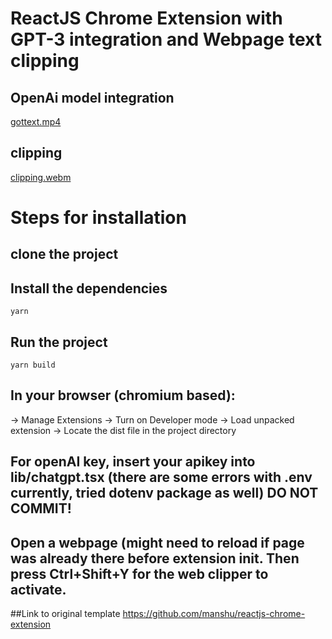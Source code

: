 # ReactJS Chrome Extension with GPT-3 integration and Webpage text clipping
## OpenAi model integration

[gottext.mp4](https://github.com/abhrajitray77/reactjs-chrome-extension/assets/67530432/22754f00-0901-4126-85ec-211f320dcfff)

## clipping
[clipping.webm](https://github.com/abhrajitray77/reactjs-chrome-extension/assets/67530432/f7a0e2fa-31bd-4c78-bb52-6ac3e24b5889)

# Steps for installation

## clone the project

## Install the dependencies
```
yarn
```

## Run the project
```
yarn build
```

## In your browser (chromium based):
-> Manage Extensions
-> Turn on Developer mode
-> Load unpacked extension
-> Locate the dist file in the project directory

## For openAI key, insert your apikey into lib/chatgpt.tsx  (there are some errors with .env currently, tried dotenv package as well) DO NOT COMMIT!

## Open a webpage (might need to reload if page was already there before extension init. Then press Ctrl+Shift+Y for the web clipper to activate.
##Link to original template https://github.com/manshu/reactjs-chrome-extension
